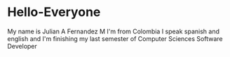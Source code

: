 # Hello-Everyone

My name is Julian A Fernandez M 
I'm from Colombia
I speak spanish and english and
I'm finishing my last semester of Computer Sciences Software Developer

